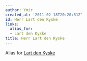 ```yaml
---
author: Ymir
created_at: '2011-02-18T20:20:51Z'
id: Herr Lart den Kyske
links:
  alias_for:
  - Lart den Kyske
title: Herr Lart den Kyske
---
```


Alias for [Lart den Kyske]

  [Lart den Kyske]: Lart_den_Kyske